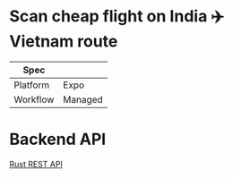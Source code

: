 # Scan cheap flight on India ✈️ Vietnam route

| Spec                                     |           |
|----------------------------------------- |-----------|
| Platform               | Expo      |
| Workflow              | Managed    |

# Backend API

[Rust REST API](https://github.com/harsh-vardhhan/flight-price-api)
